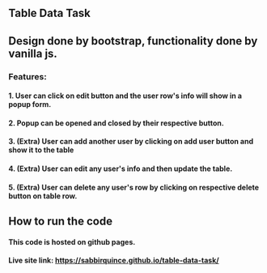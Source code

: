 ## Table Data Task

## Design done by bootstrap, functionality done by vanilla js.

### Features:

#### 1. User can click on edit button and the user row's info will show in a popup form.

#### 2. Popup can be opened and closed by their respective button.

#### 3. (Extra) User can add another user by clicking on add user button and show it to the table

#### 4. (Extra) User can edit any user's info and then update the table.

#### 5. (Extra) User can delete any user's row by clicking on respective delete button on table row.

## How to run the code

#### This code is hosted on github pages.

#### Live site link: https://sabbirquince.github.io/table-data-task/
